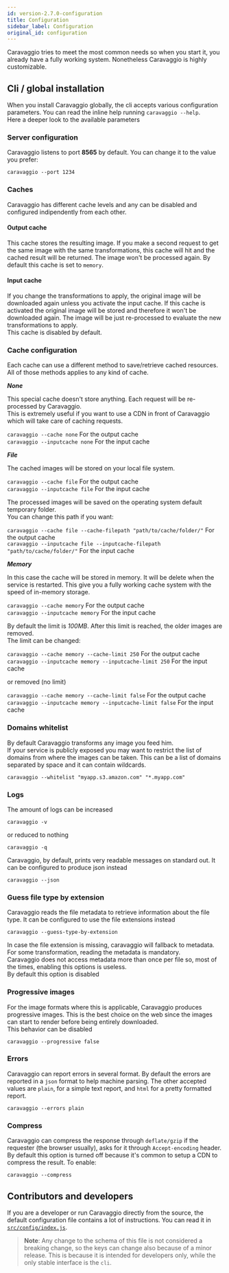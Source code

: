 ```yaml
---
id: version-2.7.0-configuration
title: Configuration
sidebar_label: Configuration
original_id: configuration
---
```


Caravaggio tries to meet the most common needs so when you start it, you already have a fully working system. Nonetheless Caravaggio is highly customizable.

## Cli / global installation

When you install Caravaggio globally, the cli accepts various configuration parameters. You can read the inline help running `caravaggio --help`.    
Here a deeper look to the available parameters

### Server configuration

Caravaggio listens to port **8565** by default. You can change it to the value you prefer:

`caravaggio --port 1234`

### Caches

Caravaggio has different cache levels and any can be disabled and configured indipendently from each other.

#### Output cache

This cache stores the resulting image. If you make a second request to get the same image with the same transformations, this cache will hit and the cached result will be returned. The image won't be processed again. By default this cache is set to `memory`.

#### Input cache

If you change the transformations to apply, the original image will be downloaded again unless you activate the input cache. If this cache is activated the original image will be stored and therefore it won't be downloaded again. The image will be just re-processed to evaluate the new transformations to apply.    
This cache is disabled by default.

### Cache configuration

Each cache can use a different method to save/retrieve cached resources. All of those methods applies to any kind of cache.

**_None_**

This special cache doesn't store anything. Each request will be re-processed by Caravaggio.    
This is extremely useful if you want to use a CDN in front of Caravaggio which will take care of caching requests.

`caravaggio --cache none`       For the output cache    
`caravaggio --inputcache none`  For the input cache

**_File_**

The cached images will be stored on your local file system.

`caravaggio --cache file`      For the output cache    
`caravaggio --inputcache file` For the input cache

The processed images will be saved on the operating system default temporary folder.    
You can change this path if you want:

`caravaggio --cache file --cache-filepath "path/to/cache/folder/"`      For the output cache    
`caravaggio --inputcache file --inputcache-filepath "path/to/cache/folder/"` For the input cache

**_Memory_**

In this case the cache will be stored in memory. It will be delete when the service is restarted.
This give you a fully working cache system with the speed of in-memory storage.

`caravaggio --cache memory`      For the output cache    
`caravaggio --inputcache memory` For the input cache

By default the limit is *100MB*. After this limit is reached, the older images are removed.     
The limit can be changed:    

`caravaggio --cache memory --cache-limit 250`           For the output cache    
`caravaggio --inputcache memory --inputcache-limit 250` For the input cache

or removed (no limit)

`caravaggio --cache memory --cache-limit false`           For the output cache    
`caravaggio --inputcache memory --inputcache-limit false` For the input cache

### Domains whitelist

By default Caravaggio transforms any image you feed him.     
If your service is publicly exposed you may want to restrict the list of domains from where the images can be taken.
This can be a list of domains separated by space and it can contain wildcards.

`caravaggio --whitelist "myapp.s3.amazon.com" "*.myapp.com"`

### Logs

The amount of logs can be increased

`caravaggio -v`

or reduced to nothing

`caravaggio -q`

Caravaggio, by default, prints very readable messages on standard out. It can be configured to produce json instead

`caravaggio --json`

### Guess file type by extension

Caravaggio reads the file metadata to retrieve information about the file type. It can be configured to use the file extensions instead

`caravaggio --guess-type-by-extension`

In case the file extension is missing, caravaggio will fallback to metadata. For some transformation, reading the metadata is mandatory.    
Caravaggio does not access metadata more than once per file so, most of the times, enabling this options is useless.    
By default this option is disabled

### Progressive images

For the image formats where this is applicable, Caravaggio produces progressive images. This is the best choice on the web since the images
can start to render before being entirely downloaded.    
This behavior can be disabled

`caravaggio --progressive false`

### Errors

Caravaggio can report errors in several format. By default the errors are reported in a `json` format to help machine parsing. The other accepted values
are `plain`, for a simple text report, and `html` for a pretty formatted report.

`caravaggio --errors plain`

### Compress

Caravaggio can compress the response through `deflate/gzip` if the requester (the browser usually), asks for it through `Accept-encoding` header.    
By default this option is turned off because it's common to setup a CDN to compress the result. To enable:

`caravaggio --compress`


## Contributors and developers

If you are a developer or run Caravaggio directly from the source, the default configuration file contains a lot of instructions. You can read it in <a href="https://gitlab.com/ramiel/caravaggio/blob/master/src/config/index.js" target="_blank">`src/config/index.js`</a>.

> __Note__: Any change to the schema of this file is not considered a breaking change, so the keys can change also because of a minor release.
> This is because it is intended for developers only, while the only stable interface is the `cli`.
